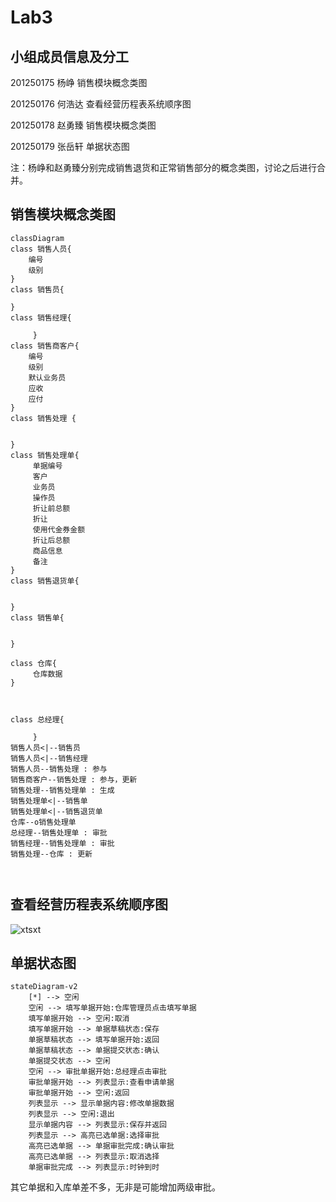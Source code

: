 # Lab3

## 小组成员信息及分工

201250175 杨峥 销售模块概念类图

201250176 何浩达 查看经营历程表系统顺序图

201250178 赵勇臻 销售模块概念类图

201250179 张岳轩 单据状态图

注：杨峥和赵勇臻分别完成销售退货和正常销售部分的概念类图，讨论之后进行合并。

## 销售模块概念类图

```mermaid
classDiagram
class 销售人员{
 	编号
 	级别
}
class 销售员{
 
}
class 销售经理{

     }
class 销售商客户{
 	编号
 	级别
 	默认业务员
 	应收
 	应付
}
class 销售处理 {
	

}
class 销售处理单{
     单据编号
	 客户
	 业务员
	 操作员
	 折让前总额
	 折让
	 使用代金券金额
	 折让后总额
	 商品信息
	 备注
}
class 销售退货单{
	

}
class 销售单{
	

}

class 仓库{
     仓库数据
}


     
class 总经理{

     }
销售人员<|--销售员
销售人员<|--销售经理
销售人员--销售处理 : 参与
销售商客户--销售处理 : 参与，更新
销售处理--销售处理单 : 生成
销售处理单<|--销售单
销售处理单<|--销售退货单
仓库--o销售处理单
总经理--销售处理单 : 审批
销售经理--销售处理单 : 审批
销售处理--仓库 : 更新



```

## 查看经营历程表系统顺序图
![xtsxt](https://cdn.jsdelivr.net/gh/RZYN2020/images@main/Blog/xtsxt.3zotm8bnjue0.webp)

## 单据状态图

```mermaid
stateDiagram-v2
    [*] --> 空闲
    空闲 --> 填写单据开始:仓库管理员点击填写单据
    填写单据开始 --> 空闲:取消
    填写单据开始 --> 单据草稿状态:保存
    单据草稿状态 --> 填写单据开始:返回
    单据草稿状态 --> 单据提交状态:确认
    单据提交状态 --> 空闲
    空闲 --> 审批单据开始:总经理点击审批
    审批单据开始 --> 列表显示:查看申请单据
    审批单据开始 --> 空闲:返回
    列表显示 --> 显示单据内容:修改单据数据
    列表显示 --> 空闲:退出
    显示单据内容 --> 列表显示:保存并返回
    列表显示 --> 高亮已选单据:选择审批
    高亮已选单据 --> 单据审批完成:确认审批
    高亮已选单据 --> 列表显示:取消选择
    单据审批完成 --> 列表显示:时钟到时
```

其它单据和入库单差不多，无非是可能增加两级审批。